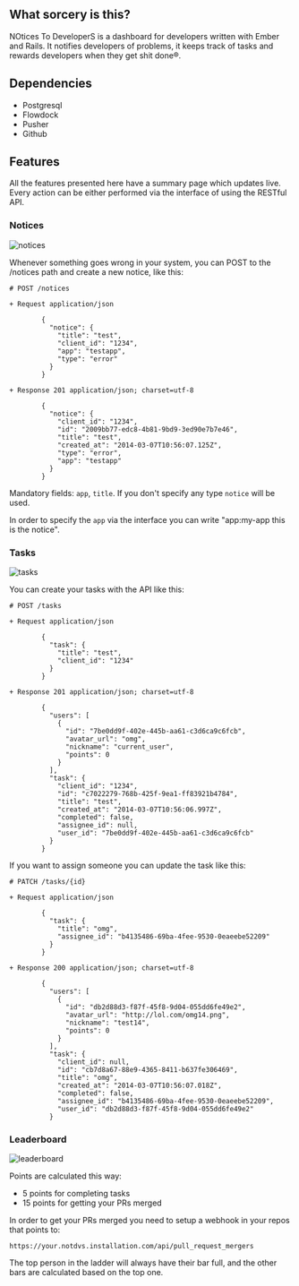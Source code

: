 ## What sorcery is this?

NOtices To DeveloperS is a dashboard for developers written with Ember and Rails.
It notifies developers of problems, it keeps track of tasks and rewards developers when they get shit done®.

## Dependencies

- Postgresql
- Flowdock
- Pusher
- Github

## Features

All the features presented here have a summary page which updates live.
Every action can be either performed via the interface of using the RESTful API.

### Notices

![notices](http://f.cl.ly/items/3g1p1Q3822293K0P3g0S/Image%202014-03-07%20at%2012.20.16%20pm.png)

Whenever something goes wrong in your system, you can POST to the /notices path and create a new notice, like this:

```
# POST /notices

+ Request application/json

        {
          "notice": {
            "title": "test",
            "client_id": "1234",
            "app": "testapp",
            "type": "error"
          }
        }

+ Response 201 application/json; charset=utf-8

        {
          "notice": {
            "client_id": "1234",
            "id": "2009bb77-edc8-4b81-9bd9-3ed90e7b7e46",
            "title": "test",
            "created_at": "2014-03-07T10:56:07.125Z",
            "type": "error",
            "app": "testapp"
          }
        }
```

Mandatory fields: `app`, `title`.
If you don't specify any type `notice` will be used.

In order to specify the `app` via the interface you can write "app:my-app this is the notice".

### Tasks

![tasks](http://f.cl.ly/items/0c2E3k3G0M3P303J3W26/Image%202014-03-07%20at%2012.21.39%20pm.png)

You can create your tasks with the API like this:

```
# POST /tasks

+ Request application/json

        {
          "task": {
            "title": "test",
            "client_id": "1234"
          }
        }

+ Response 201 application/json; charset=utf-8

        {
          "users": [
            {
              "id": "7be0dd9f-402e-445b-aa61-c3d6ca9c6fcb",
              "avatar_url": "omg",
              "nickname": "current_user",
              "points": 0
            }
          ],
          "task": {
            "client_id": "1234",
            "id": "c7022279-768b-425f-9ea1-ff83921b4784",
            "title": "test",
            "created_at": "2014-03-07T10:56:06.997Z",
            "completed": false,
            "assignee_id": null,
            "user_id": "7be0dd9f-402e-445b-aa61-c3d6ca9c6fcb"
          }
        }
```

If you want to assign someone you can update the task like this:

```
# PATCH /tasks/{id}

+ Request application/json

        {
          "task": {
            "title": "omg",
            "assignee_id": "b4135486-69ba-4fee-9530-0eaeebe52209"
          }
        }

+ Response 200 application/json; charset=utf-8

        {
          "users": [
            {
              "id": "db2d88d3-f87f-45f8-9d04-055dd6fe49e2",
              "avatar_url": "http://lol.com/omg14.png",
              "nickname": "test14",
              "points": 0
            }
          ],
          "task": {
            "client_id": null,
            "id": "cb7d8a67-88e9-4365-8411-b637fe306469",
            "title": "omg",
            "created_at": "2014-03-07T10:56:07.018Z",
            "completed": false,
            "assignee_id": "b4135486-69ba-4fee-9530-0eaeebe52209",
            "user_id": "db2d88d3-f87f-45f8-9d04-055dd6fe49e2"
          }
```

### Leaderboard

![leaderboard](http://f.cl.ly/items/3c0m3e2J2s3k2x0H0A0U/Image%202014-03-07%20at%2012.27.04%20pm.png)

Points are calculated this way:

- 5 points for completing tasks
- 15 points for getting your PRs merged

In order to get your PRs merged you need to setup a webhook in your repos that points to:

```
https://your.notdvs.installation.com/api/pull_request_mergers
```

The top person in the ladder will always have their bar full, and the other bars are calculated based on the top one.
